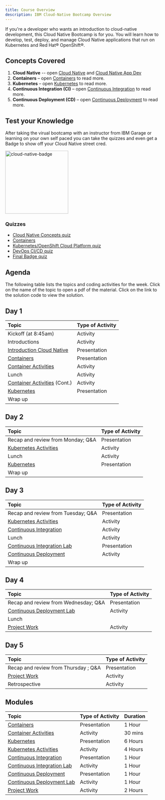 ```yaml
---
title: Course Overview
description: IBM Cloud-Native Bootcamp Overview
---
```


<PageDescription>

If you're a developer who wants an introduction to cloud-native development, this Cloud Native Bootcamp is for you. You will learn how to develop, test, deploy, and manage Cloud Native applications that run on Kubernetes and Red Hat® OpenShift®.

</PageDescription>

## Concepts Covered

1. **Cloud Native** -- open [Cloud Native](../concepts/cloud-native) and [Cloud Native App Dev](../concepts/cloud-native-app-dev)
1. **Containers** – open [Containers](../concepts/containers) to read more.
1. **Kubernetes** – open [Kubernetes](../concepts/kubernetes) to read more.
1. **Continuous Integration (CI)** – open [Continuous Integration](../concepts/ci) to read more.
1. **Continuous Deployment (CD)** – open [Continuous Deployment](../concepts/cd) to read more.

## Test your Knowledge
After taking the virual bootcamp with an instructor from IBM Garage or learning on your own self paced you can take the quizzes and even get a Badge to show off your Cloud Native street cred.

<img src="https://www.ibm.com/cloud/architecture/images/badges/Cloud-Native-Bootcamp-for-IBM-Cloud-V2.png" alt="cloud-native-badge" width="200"/>

### Quizzes
- [Cloud Native Concepts quiz](https://www.ibm.com/cloud/architecture/content/course/cloud-native-bootcamp-101/cloud-native-bootcamp-101-cloud-native-concepts-quiz) 
- [Containers](https://www.ibm.com/cloud/architecture/content/course/cloud-native-bootcamp-101/cloud-native-bootcamp-101-containers-quiz)
- [Kubernetes/OpenShift Cloud Platform quiz](https://www.ibm.com/cloud/architecture/content/course/cloud-native-bootcamp-101/cloud-native-bootcamp-101-kubernetes-quiz)
- [DevOps CI/CD quiz](https://www.ibm.com/cloud/architecture/content/course/cloud-native-bootcamp-101/cloud-native-bootcamp-101-ci-cd-quiz)
- [Final Badge quiz](https://www.ibm.com/cloud/architecture/content/course/cloud-native-bootcamp-101/cloud-native-bootcamp-101-final-badge-quiz) 


## Agenda

The following table lists the topics and coding activities for the week. Click on the name of the topic to open a pdf of the material. Click on the link to the solution code to view the solution.


<Tabs>

<Tab label="In Person">

## Day 1

| Topic                                                                  | Type of Activity             |
| :--------------------------------------------------------------------- | :--------------------------- |
| Kickoff (at 8:45am)                                                    | Activity                     |
| Introductions                                                          | Activity                     |
| [Introduction Cloud Native](../lectures/cloud-native)                  | Presentation                 |
| [Containers](../lectures/containers/)                                         | Presentation                 |
| [Container Activities](../lectures/containers#activities)                     | Activity                     |
| Lunch                                                                  | Activity                     |
| [Container Activities](../lectures/containers#activities) (Cont.)             | Activity                     |
| [Kubernetes](../lectures/kube-overview/)                                         | Presentation                 |
| Wrap up                                                                |                              |

## Day 2

| Topic                                                                  | Type of Activity             |
| :--------------------------------------------------------------------- | :--------------------------- |
| Recap and review from Monday; Q&A                                      | Presentation                 |
| [Kubernetes Activities](../lectures/kube-overview#activities)                                         | Activity                     |
| Lunch                                                                  | Activity                     |
| [Kubernetes](../lectures/kube-overview/)                                         | Presentation                 |
|  Wrap up                                                               |                              |

## Day 3

| Topic                                           | Type of Activity            |
| :---------------------------------------------- | :--------------------------- |
| Recap and review from Tuesday; Q&A              | Presentation                 |
| [Kubernetes Activities](../lectures/kube-overview#activities)                  | Activity     |
| [Continuous Integration](../lectures/continuous-integration/)  | Activity      |
| Lunch                                           | Activity                              |
| [Continuous Integration Lab](../lectures/continuous-integration#activities)  | Presentation        |
| [Continuous Deployment](../lectures/continuous-deployment/)  | Activity        |
| Wrap up                                         |           |

## Day 4

| Topic                                              | Type of Activity            |
| :------------------------------------------------- | :--------------------------- |
| Recap and review from Wednesday; Q&A               | Presentation                 |
| [Continuous Deployment Lab](../lectures/continuous-deployment#activities)  | Activity      |
| Lunch                                              |                              |
| [Project Work](../projects/project-cicd)                 | Activity                     |

## Day 5

| Topic                                           | Type of Activity            |
| :---------------------------------------------- | :--------------------------- |
| Recap and review from Thursday ; Q&A            | Presentation                 |
| [Project Work](../projects/project-cicd)              | Activity                     |
| Retrospective       | Activity        |

</Tab>

<Tab label="Self Paced">

## Modules

| Topic                                                                  | Type of Activity             | Duration |
| :--------------------------------------------------------------------- | :--------------------------- | :----------- |
| [Containers](../lectures/containers/)                                         | Presentation                 |  1 Hour  |
| [Container Activities](../lectures/containers#activities)                     | Activity                     |  30 mins |
| [Kubernetes](../lectures/kube-overview)                                         | Presentation                 |  6 Hours |
| [Kubernetes Activities](../lectures/kube-overview#activities)                   | Activity                     |  4 Hours |
| [Continuous Integration](../lectures/continuous-integration/)                 | Presentation                 |  1 Hour  |
| [Continuous Integration Lab](../lectures/continuous-integration#activities)   | Activity                     |  1 Hour  |
| [Continuous Deployment](../lectures/continuous-deployment/)                   | Presentation                 |  1 Hour  |
| [Continuous Deployment Lab](../lectures/continuous-deployment#activities)     | Activity                     |  1 Hour  |
| [Project Work](../projects/project-cicd)                            | Activity                     |  2 Hours |

</Tab>

</Tabs>

